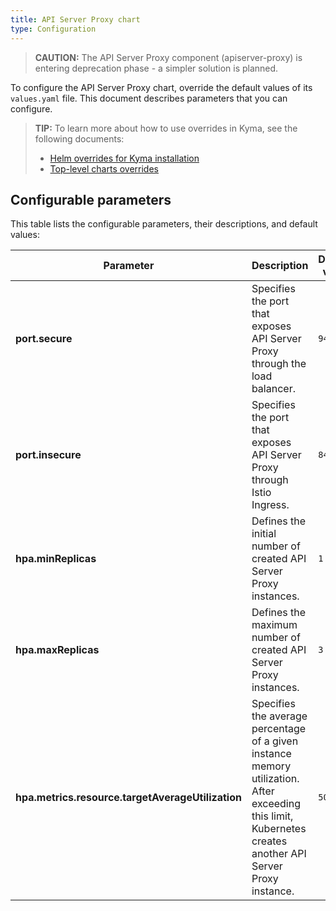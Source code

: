 ```yaml
---
title: API Server Proxy chart
type: Configuration
---
```


>**CAUTION:** The API Server Proxy component (apiserver-proxy) is entering deprecation phase - a simpler solution is planned.

To configure the API Server Proxy chart, override the default values of its `values.yaml` file. This document describes parameters that you can configure.

>**TIP:** To learn more about how to use overrides in Kyma, see the following documents:
>* [Helm overrides for Kyma installation](/root/kyma/#configuration-helm-overrides-for-kyma-installation)
>* [Top-level charts overrides](/root/kyma/#configuration-helm-overrides-for-kyma-installation-top-level-charts-overrides)

## Configurable parameters

This table lists the configurable parameters, their descriptions, and default values:

| Parameter | Description | Default value |
|-----------|-------------|---------------|
| **port.secure** | Specifies the port that exposes API Server Proxy through the load balancer. | `9443` |
| **port.insecure** | Specifies the port that exposes API Server Proxy through Istio Ingress. | `8444` |
| **hpa.minReplicas** | Defines the initial number of created API Server Proxy instances. | `1` |
| **hpa.maxReplicas** | Defines the maximum number of created API Server Proxy instances. | `3` |
| **hpa.metrics.resource.targetAverageUtilization** | Specifies the average percentage of a given instance memory utilization. After exceeding this limit, Kubernetes creates another API Server Proxy instance. | `50` |
